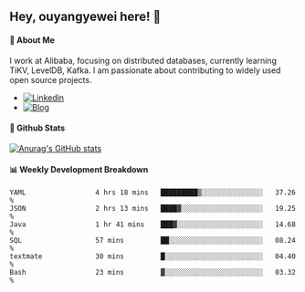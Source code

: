 ## Hey, ouyangyewei here! :wave:

#### :rocket: About Me
I work at Alibaba, focusing on distributed databases, currently learning TiKV, LevelDB, Kafka. I am passionate about contributing to widely used open source projects.

- [![Linkedin](https://img.shields.io/badge/LinkedIn-ouyangyewei-blue)](https://www.linkedin.com/in/ouyangyewei/)
- [![Blog](https://img.shields.io/badge/Blog-yeweiouyang-orange)](https://blog.csdn.net/yeweiouyang)

#### :star2: Github Stats
[![Anurag's GitHub stats](https://github-readme-stats.vercel.app/api?username=ouyangyewei&show_icons=true&cache_seconds=3600&theme=tokyonight)](https://github.com/anuraghazra/github-readme-stats)

#### :bar_chart: Weekly Development Breakdown
<!--START_SECTION:waka-->

```text
YAML                 4 hrs 18 mins   █████████▒░░░░░░░░░░░░░░░   37.26 %
JSON                 2 hrs 13 mins   ████▓░░░░░░░░░░░░░░░░░░░░   19.25 %
Java                 1 hr 41 mins    ███▓░░░░░░░░░░░░░░░░░░░░░   14.68 %
SQL                  57 mins         ██░░░░░░░░░░░░░░░░░░░░░░░   08.24 %
textmate             30 mins         █░░░░░░░░░░░░░░░░░░░░░░░░   04.40 %
Bash                 23 mins         ▓░░░░░░░░░░░░░░░░░░░░░░░░   03.32 %
```

<!--END_SECTION:waka-->
